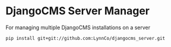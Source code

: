# DjangoCMS Server Manager

For managing multiple DjangoCMS installations on a server

`pip install git+git://github.com:LynnCo/djangocms_server.git`
